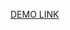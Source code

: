 
[DEMO LINK](https://DarinaSavytska.github.io/pokeInfo/)

<!-- Общий контейнер
Вынести общие функции в utils
Написать самостоятельную компоненту input и button
Доработать выбор характера
Добавить роутер
Доравить ещё одну вкладку с атаками покемона
Доравить файл с константами
Отельная компонента для выбора покемона

+++
Добавить изначально авторизацию, с введением пароля, если он правильный, то отображать всё остальное
 -->

 <!-- 
 1. Веедите пароль и поле для пароля +
 2. Если не правильно выдать ошибку +
 3. Если правильно, то пункт 4 и далее +
 4. Отображаем поля для выбора покемона по номеру
 5. После выбора последующая часть должна быть в роутере
 6. Две компоненты в роутере: Stats calculator и moves
 7. Поля, которые нельзя менять: Stats и Result stats
 8. Поля можно менять вручную: gencode, EV, Level, Character
 9. Поле gencode можно вводить не только вручную, но и просто скопировав?
 10. Кнопки: Calc result stats и Clear all stats
 11. Если будет поле gencode, то добавить для него кнопку Enter
 12. Будет две вкладки Stats calculator и moves
 13. Изучить api для moves
  -->